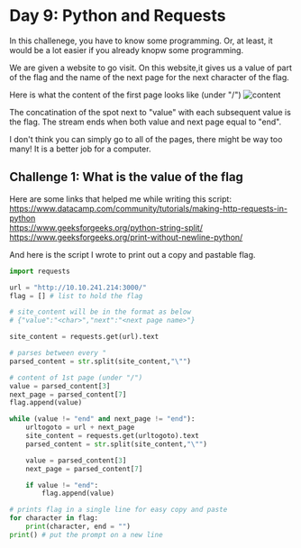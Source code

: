 # Day 9: Python and Requests

In this challenege, you have to know some programming. Or, at least, it would be a lot easier if you already knopw some programming.

We are given a website to go visit. On this website,it gives us a value of part of the flag and the name of the next page for the next character of the flag.

Here is what the content of the first page looks like (under "/")
![content](https://i.imgur.com/o2qmnwf.png)

The concatination of the spot next to "value" with each subsequent value is the flag. The stream ends when both value and next page equal to "end".

I don't think you can simply go to all of the pages, there might be way too many! It is a better job for a computer.

## Challenge 1: What is the value of the flag

Here are some links that helped me while writing this script:
<https://www.datacamp.com/community/tutorials/making-http-requests-in-python>\
<https://www.geeksforgeeks.org/python-string-split/>\
<https://www.geeksforgeeks.org/print-without-newline-python/>

And here is the script I wrote to print out a copy and pastable flag.

```python
import requests

url = "http://10.10.241.214:3000/"
flag = [] # list to hold the flag

# site_content will be in the format as below
# {"value":"<char>","next":"<next page name>"}

site_content = requests.get(url).text

# parses between every "
parsed_content = str.split(site_content,"\"")

# content of 1st page (under "/")
value = parsed_content[3]
next_page = parsed_content[7]
flag.append(value)

while (value != "end" and next_page != "end"):
    urltogoto = url + next_page
    site_content = requests.get(urltogoto).text
    parsed_content = str.split(site_content,"\"")

    value = parsed_content[3]
    next_page = parsed_content[7]

    if value != "end":
        flag.append(value)

# prints flag in a single line for easy copy and paste
for character in flag:
    print(character, end = "")
print() # put the prompt on a new line
```
